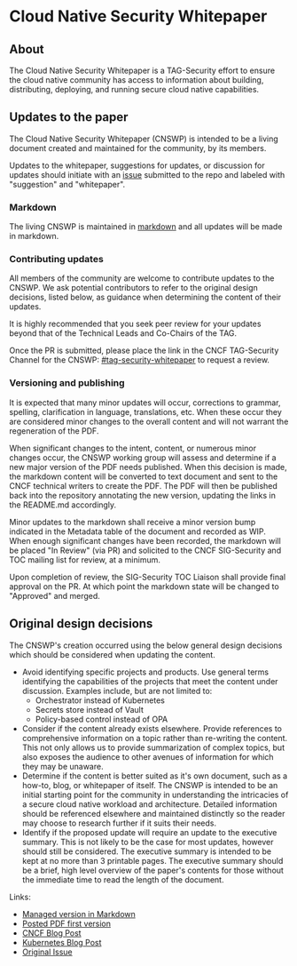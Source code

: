 # Cloud Native Security Whitepaper

## About 

The Cloud Native Security Whitepaper is a TAG-Security effort to ensure
the cloud native community has access to information about building,
distributing, deploying, and running secure cloud native capabilities.

## Updates to the paper 

The Cloud Native Security Whitepaper (CNSWP) is intended to be a living 
document created and maintained for the community, by its members.  

Updates to the whitepaper, suggestions for updates, or discussion for updates
should initiate with an [issue](https://github.com/cncf/tag-security/issues) submitted to the repo and labeled with
"suggestion" and "whitepaper".

### Markdown 

The living CNSWP is maintained in [markdown](https://github.com/cncf/tag-security/blob/main/security-whitepaper/cloud-native-security-whitepaper.md) and all updates will be made in
 markdown.  

### Contributing updates 

All members of the community are welcome to contribute updates to the CNSWP.
We ask potential contributors to refer to the original design decisions, 
listed below, as guidance when determining the content of their updates.

It is highly recommended that you seek peer review for your updates beyond that
of the Technical Leads and Co-Chairs of the TAG.

Once the PR is submitted, please place the link in the CNCF TAG-Security Channel
for the CNSWP: [#tag-security-whitepaper](https://cloud-native.slack.com/archives/C017K5AN70T) to request a review.

### Versioning and publishing 

It is expected that many minor updates will occur, corrections to grammar, 
spelling, clarification in language, translations, etc.  When these occur 
they are considered minor changes to the overall content and will not warrant
 the regeneration of the PDF.

When significant changes to the intent, content, or numerous minor changes
occur, the CNSWP working group will assess and determine if a new major version
of the PDF needs published.  When this decision is made, the markdown content
will be converted to text document and sent to the CNCF technical writers to
create the PDF.  The PDF will then be published back into the repository
annotating the new version, updating the links in the README.md accordingly.

Minor updates to the markdown shall receive a minor version bump indicated in the
Metadata table of the document and recorded as WIP.  When enough significant
changes have been recorded, the markdown will be placed "In Review" (via PR) and
solicited to the CNCF SIG-Security and TOC mailing list for review, at a minimum.

Upon completion of review, the SIG-Security TOC Liaison shall provide final
approval on the PR.  At which point the markdown state will be changed to
"Approved" and merged. 

## Original design decisions
 
The CNSWP's creation occurred using the below general design decisions which 
should be considered when updating the content.  
* Avoid identifying specific projects and products.  Use general terms
  identifying the capabilities of the projects that meet the content under
discussion.  Examples include, but are not limited to:
  * Orchestrator instead of Kubernetes
  * Secrets store instead of Vault
  * Policy-based control instead of OPA
* Consider if the content already exists elsewhere.  Provide references to
  comprehensive information on a topic rather than re-writing the content.  This
not only allows us to provide summarization of complex topics, but also exposes
the audience to other avenues of information for which they may be unaware.
* Determine if the content is better suited as it's own document, such as a
  how-to, blog, or whitepaper of itself.  The CNSWP is intended to be an initial
starting point for the community in understanding the intricacies of a secure
cloud native workload and architecture.  Detailed information should be
referenced elsewhere and maintained distinctly so the reader may choose to
research further if it suits their needs.
* Identify if the proposed update will require an update to the executive
  summary.  This is not likely to be the case for most updates, however should
still be considered.  The executive summary is intended to be kept at no more
than 3 printable pages.  The executive summary should be a brief, high level
overview of the paper's contents for those without the immediate time to read
the length of the document.

Links:
* [Managed version in  Markdown](https://github.com/cncf/tag-security/blob/main/security-whitepaper/cloud-native-security-whitepaper.md)
* [Posted PDF first  version](https://github.com/cncf/tag-security/blob/main/security-whitepaper/CNCF_cloud-native-security-whitepaper-Nov2020.pdf)
* [CNCF Blog  Post](https://www.cncf.io/blog/2020/11/18/announcing-the-cloud-native-security-white-paper/)
* [Kubernetes Blog  Post](https://kubernetes.io/blog/2020/11/18/cloud-native-security-for-your-clusters/)
* [Original Issue](https://github.com/cncf/tag-security/issues/138)
